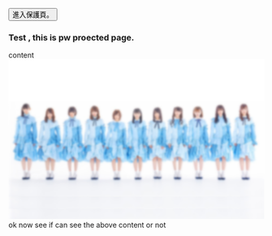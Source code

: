 <!DOCTYPE html>
<html lang="{{ site.lang | default: "en-US" }}">
  <head>
    <script>
function decrypt(str, pwd) {
if(str == null || str.length < 8) {
alert('A salt value could not be extracted from the encrypted message because its length is too short. The message cannot be decrypted.');
return;
}
if(pwd == null || pwd.length <= 0) {
alert('Please enter a password with which to decrypt the message.');
return;
}
var prand ='';
for(var i=0; i<pwd.length; i++) {
prand += pwd.charCodeAt(i).toString();
}
var sPos = Math.floor(prand.length / 5);
var mult = parseInt(prand.charAt(sPos) + prand.charAt(sPos*2) + prand.charAt(sPos*3) + prand.charAt(sPos*4) + prand.charAt(sPos*5));
var incr = Math.round(pwd.length / 2);
var modu = Math.pow(2, 31) - 1;
var salt = parseInt(str.substring(str.length - 8, str.length), 16);
str = str.substring(0, str.length - 8);
prand += salt;
while(prand.length > 10) {
prand = (parseInt(prand.substring(0, 10)) + parseInt(prand.substring(10, prand.length))).toString();
}
prand = (mult * prand + incr) % modu;
var enc_chr = '';
var enc_str = '';
for(var i=0; i<str.length; i+=2) {
enc_chr = parseInt(parseInt(str.substring(i, i+2), 16) ^ Math.floor((prand / modu) * 255));
enc_str += String.fromCharCode(enc_chr);
prand = (mult * prand + incr) % modu;
}
return enc_str;
}

function protection() {
encURL = '310165f709933d498150e401f119cae9c7d738c18616b8971e8256227f9205c9b6bb';
password=prompt('請輸入密碼：','');
if (password != '' && password != null) {
decURL=decrypt(encURL, password);
location.href= decURL;
}
}
</script>

</head>
  <body>
  <button onclick="protection()">進入保護頁。</button>
  
  ### Test , this is pw proected page.
  content
  ![227](../Img/227Blur.PNG)
  ok now
  see if can see the above content or not 
 </body>
</html>
